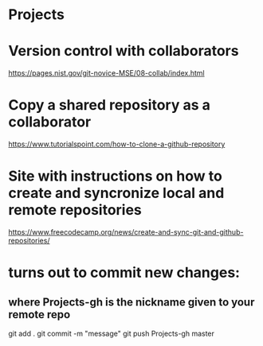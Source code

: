 # Projects

# Version control with collaborators
https://pages.nist.gov/git-novice-MSE/08-collab/index.html

# Copy a shared repository as a collaborator
https://www.tutorialspoint.com/how-to-clone-a-github-repository

# Site with instructions on how to create and syncronize local and remote repositories

https://www.freecodecamp.org/news/create-and-sync-git-and-github-repositories/ 

# turns out to commit new changes:
## where Projects-gh is the nickname given to your remote repo

git add . 
git commit -m "message"
git push Projects-gh master
